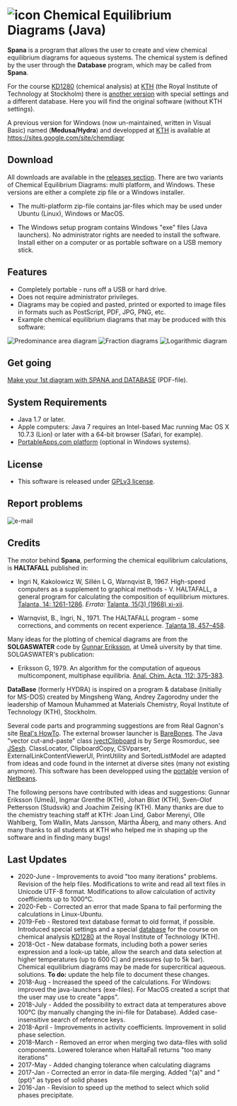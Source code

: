 #   ![icon](Spana.png) Chemical Equilibrium Diagrams (Java)

**Spana** is a program that allows the user to create and view chemical equilibrium diagrams for aqueous systems. The chemical system is defined by the user through the **Database** program, which may be called from **Spana**.

For the course [KD1280][27] (chemical analysis) at [KTH][28] (the Royal Institute of Technology at Stockholm) there is [another version][30] with special settings and a different database. Here you will find the original software (without KTH settings).

A previous version for Windows (now un-maintained, written in Visual Basic) named (**Medusa/Hydra**) and developped at [KTH][1] is available at https://sites.google.com/site/chemdiagr


## Download
All downloads are available in the [releases section][2]. There are two variants of Chemical Equilibrium Diagrams: multi platform, and Windows. These versions are either a complete zip file or a Windows installer.

- The multi-platform zip-file contains jar-files which may be used under Ubuntu (Linux), Windows or MacOS.

- The Windows setup program contains Windows "exe" files (Java launchers). No administrator rights are needed to install the software. Install either on a computer or as portable software on a USB memory stick.


## Features
* Completely portable - runs off a USB or hard drive.
* Does not require administrator privileges.
* Diagrams may be copied and pasted, printed or exported to image files in formats such as PostScript, PDF, JPG, PNG, etc.
* Example chemical equilibrium diagrams that may be produced with this software:

![Predominance area diagram](Predom.png) ![Fraction diagrams](Fraction.png) ![Logarithmic diagram](Logarithmic.png)


## Get going

[Make your 1st diagram with SPANA and DATABASE][3] (PDF-file).


## System Requirements

* Java 1.7 or later.
* Apple computers: Java 7 requires an Intel-based Mac running Mac OS X 10.7.3 (Lion) or later with a 64-bit browser (Safari, for example).
* [PortableApps.com platform][4] (optional in Windows systems).


## License

* This software is released under [GPLv3 license][5].


## Report problems

![e-mail](e-mail.png)


## Credits

The motor behind **Spana**, performing the chemical equilibrium calculations, is **HALTAFALL** published in:

- Ingri N, Kakolowicz W, Sillén L G, Warnqvist B, 1967. High-speed computers as a supplement to graphical methods - V. HALTAFALL, a general program for calculating the composition of equilibrium mixtures. [Talanta, 14: 1261-1286][10]. _Errata:_ [Talanta, 15(3) (1968) xi-xii][11].

- Warnqvist, B., Ingri, N., 1971. The HALTAFALL program - some corrections, and comments on recent experience. [Talanta 18, 457–458][12].

Many ideas for the plotting of chemical diagrams are from the **SOLGASWATER** code by [Gunnar Eriksson][13], at Umeå uiversity by that time. SOLGASWATER's publication:

* Eriksson G, 1979. An algorithm for the computation of aqueous multicomponent, multiphase equilibria. [Anal. Chim. Acta, 112: 375-383][14].

**DataBase** (formerly HYDRA) is inspired on a
program & database (initially for MS-DOS) created by Mingsheng Wang, Andrey Zagorodny under the leadership of Mamoun Muhammed at Materials Chemistry, Royal Institute of Technology (KTH), Stockholm.

Several code parts and programming suggestions are from Réal Gagnon's site [Real's HowTo][20]. The external browser launcher is [BareBones][21]. The Java "vector cut-and-paste" class [jvectClipboard][22] is by Serge Rosmorduc, see [JSesh][23]. ClassLocator, ClipboardCopy, CSVparser,  ExternalLinkContentViewerUI, PrintUtility and SortedListModel are adapted from ideas and code found in the internet at diverse sites (many not existing anymore). This software has been developped using the [portable][24] version of [Netbeans][25].

The following persons have contributed with ideas and suggestions: Gunnar Eriksson (Umeå), Ingmar Grenthe (KTH),
Johan Blixt (KTH), Sven-Olof Pettersson (Studsvik) and
Joachim Zeising (KTH). Many thanks are due to the chemistry teaching staff at KTH: Joan Lind, Gabor Merenyi, Olle Wahlberg, Tom Wallin, Mats Jansson, Märtha Åberg, and many others. And many thanks to all students at KTH who helped me in shaping up the software and in finding many bugs!


## Last Updates
- 2020-June - Improvements to avoid "too many iterations" problems. Revision of the help files. Modifications to write and read all text files in Unicode UTF-8 format. Modifications to allow calculation of activity coefficients up to 1000°C.
- 2020-Feb - Corrected an error that made Spana to fail performing the calculations in Linux-Ubuntu.
- 2019-Feb - Restored text database format to old format, if possible. Introduced special settings and a special [database][26] for the course on chemical analysis [KD1280][27] at the Royal Institute of Technology (KTH).
- 2018-Oct - New database formats, including both a power series expression and a look-up table, allow the search and data selection at higher temperatures (up to 600 C) and pressures (up to 5k bar). Chemical equilibrium diagrams may be made for supercritical aqueous. solutions. **To do:** update the help file to document these changes.
- 2018-Aug - Increased the speed of the calculations. For Windows: improved the java-launchers (exe-files). For MacOS created a script that the user may use to create "apps".
- 2018-July - Added the possibility to extract data at temperatures above 100°C (by manually changing the ini-file for Database). Added case-insensitive search of reference keys.
- 2018-April - Improvements in activity coefficients. Improvement in solid phase selection.
- 2018-March - Removed an error when merging two data-files with solid components. Lowered tolerance when HaltaFall returns "too many iterations"
- 2017-May - Added changing tolerance when calculating diagrams
- 2017-Jan - Corrected an error in data-file merging. Added "(a)" and "(ppt)" as types of solid phases
- 2016-Jan - Revision to speed up the method to select which solid phases precipitate.


 [1]: https://www.kth.se/che/medusa/
 [2]: https://github.com/ignasi-p/eq-diagr/releases/latest
 [3]: https://github.com/ignasi-p/eq-diagr/blob/master/Make_1st_diagram.pdf
 [4]: http://portableapps.com
 [5]: https://sv.wikipedia.org/wiki/GNU_General_Public_License

 [10]: https://doi.org/10.1016/0039-9140(67)80203-0
 [11]: https://doi.org/10.1016/0039-9140(68)80071-2
 [12]: https://doi.org/10.1016/0039-9140(71)80069-3
 [13]: https://www.hanser-elibrary.com/doi/pdf/10.3139/146.070904
 [14]: https://doi.org/10.1016/S0003-2670(01)85035-2

[20]: http://www.rgagnon.com/howto.html
[21]: http://centerkey.com/java/browser
[22]: http://comp.qenherkhopeshef.org/jvectCutAndPaste
[23]: https://sourceforge.net/projects/jsesh/
[24]: https://github.com/garethflowers/netbeans-portable
[25]: https://netbeans.org/
[26]: https://github.com/ignasi-p/eq-diagr-kth/releases/latest
[27]: https://www.kth.se/student/kurser/kurs/KD1280
[28]: https://www.kth.se/che
[29]: https://github.com/ignasi-p/eq-diagr
[30]: https://github.com/ignasi-p/eq-diagr-kth
